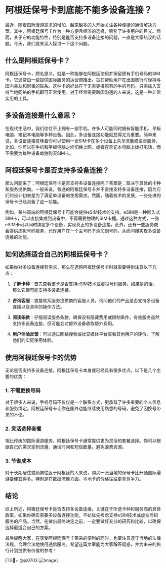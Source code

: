 # 阿根廷保号卡到底能不能多设备连接？

最近，随着国际漫游需求的增加，越来越多的人开始关注各种便捷的通信解决方案。其中，阿根廷保号卡作为一种方便且经济的选择，吸引了许多用户的目光。然而，关于它的功能特性，特别是能否支持多设备连接的问题，一直是大家热议的话题。今天，我们就来深入探讨一下这个问题。

## 什么是阿根廷保号卡？

阿根廷保号卡，顾名思义，就是一种能够在阿根廷使用并保留原有手机号码的SIM卡。它通常由一些提供国际服务的运营商推出，旨在帮助用户在出国旅行时保持与国内亲友和同事的联系。这种卡的好处在于无需更换原有的手机号码，只需插入支持当地网络的手机即可正常使用。对于经常需要跨国沟通的人来说，这是一种非常实用的工具。

## 多设备连接是什么意思？

在现代生活中，我们往往不止拥有一部手机。许多人可能同时拥有智能手机、平板电脑、笔记本电脑等多种设备。因此，多设备连接功能就显得尤为重要。简单来说，多设备连接意味着你可以使用一张SIM卡在多个设备上共享流量或语音服务。比如，你可以在手机和平板电脑之间切换上网，或者在笔记本电脑上拨打电话，而不需要为每种设备单独购买SIM卡。

## 阿根廷保号卡是否支持多设备连接？

那么问题来了：阿根廷保号卡是否支持多设备连接呢？答案是：取决于具体的卡种和服务提供商。一般来说，普通的阿根廷保号卡并不直接支持多设备连接，因为它们的设计初衷是为了满足单设备的使用需求。然而，随着技术的发展，一些先进的保号卡已经具备了这一功能。

例如，某些高端的阿根廷保号卡可能会提供eSIM技术的支持。eSIM是一种嵌入式SIM卡，可以直接集成到设备中，不再需要物理的SIM卡槽。通过这种方式，一张eSIM卡可以同时绑定多个设备，实现真正的多设备连接。此外，还有一些服务商会提供虚拟号码服务，允许用户在一个主号码下添加副号码，从而间接实现多设备连接的功能。

## 如何选择适合自己的阿根廷保号卡？

如果你对多设备连接有需求，那么在选购阿根廷保号卡时就需要特别注意以下几点：

1. **了解卡种**：首先查看该卡是否支持eSIM技术或虚拟号码服务。如果是的话，那么它很可能支持多设备连接。
   
2. **咨询客服**：直接联系服务提供商的客服人员，询问他们的产品是否支持多设备连接以及具体的操作方法。

3. **阅读条款**：仔细阅读服务条款，确保没有隐藏费用或限制条件。有些服务虽然支持多设备连接，但可能会对额外设备收取额外费用。

4. **用户体验反馈**：可以通过网络搜索或社交媒体平台查看其他用户的评价，了解他们的实际使用体验。

## 使用阿根廷保号卡的优势

无论是否支持多设备连接，阿根廷保号卡本身就已经具有很多优点。以下是几个主要的优势：

### 1. 不需更换号码

对于很多人来说，手机号码不仅仅是一个联系方式，更承载了许多重要的个人信息和服务绑定。阿根廷保号卡让你在国外也能继续使用熟悉的号码，避免了因换号带来的不便。

### 2. 灵活选择套餐

相比传统的国际漫游服务，阿根廷保号卡通常提供更为灵活的套餐选择。你可以根据自己的需求定制流量、通话时间和短信数量，避免浪费资源。

### 3. 节省成本

对于长期居住或频繁往返于阿根廷的人来说，购买一张当地的保号卡比开通国际漫游要便宜得多。特别是在数据流量方面，本地卡的价格往往更具竞争力。

## 结论

综上所述，阿根廷保号卡是否支持多设备连接，关键在于所选卡种和服务商的具体政策。如果你确实需要多设备连接功能，不妨优先考虑支持eSIM技术或虚拟号码服务的产品。当然，在做出最终决定之前，一定要做好充分的研究和比较，以确保选择最适合自己的方案。

最后提醒大家，在享受阿根廷保号卡带来的便利的同时，也要注意遵守当地的法律法规，合理合法地使用通信服务。希望这篇文章能为大家解答疑惑，并为未来的旅行计划提供有价值的参考！

[TG💪+ @jx0703 ![Image](https://github.com/user-attachments/assets/dbca1d08-cadb-493c-b0ec-ad6f7a83f270)]